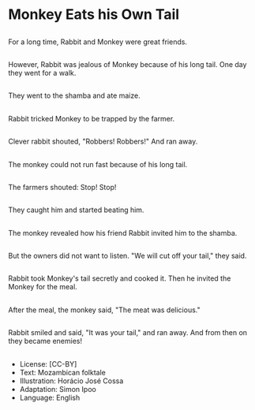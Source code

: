 # Monkey Eats his Own Tail

##
For a long time, Rabbit
and Monkey were great
friends.

##
However, Rabbit was
jealous of Monkey
because of his long tail.
One day they went for a
walk.

##
They went to the shamba and ate maize.

##
Rabbit tricked Monkey
to be trapped by the
farmer.

##
Clever rabbit shouted,
"Robbers! Robbers!"
And ran away.

##
The monkey could not
run fast because of his
long tail.

##
The farmers shouted:
Stop! Stop!

##
They caught him and
started beating him.

##
The monkey revealed
how his friend Rabbit
invited him to the
shamba.

##
But the owners did not
want to listen.
"We will cut off your
tail," they said.

##
Rabbit took Monkey's
tail secretly and cooked
it.
Then he invited the
Monkey for the meal.

##
After the meal, the
monkey said, "The
meat was delicious."

##
Rabbit smiled and said,
"It was your tail," and
ran away.
And from then on they
became enemies!

##
* License: [CC-BY]
* Text: Mozambican folktale
* Illustration: Horácio José Cossa
* Adaptation: Simon Ipoo
* Language: English
